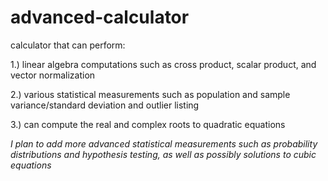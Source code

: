 # advanced-calculator
calculator that can perform:

1.) linear algebra computations such as cross product, scalar product, and vector normalization

2.) various statistical measurements such as population and sample variance/standard deviation and outlier listing

3.) can compute the real and complex roots to quadratic equations

*I plan to add more advanced statistical measurements such as probability distributions and hypothesis testing, as well as possibly solutions to cubic equations*
